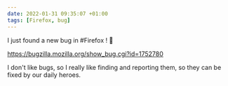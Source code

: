 ```yaml
---
date: 2022-01-31 09:35:07 +01:00
tags: [Firefox, bug]
---
```


I just found a new bug in #Firefox ! 🐛

https://bugzilla.mozilla.org/show_bug.cgi?id=1752780

I don't like bugs, so I really like finding and reporting them, so they can be fixed by our daily heroes.
